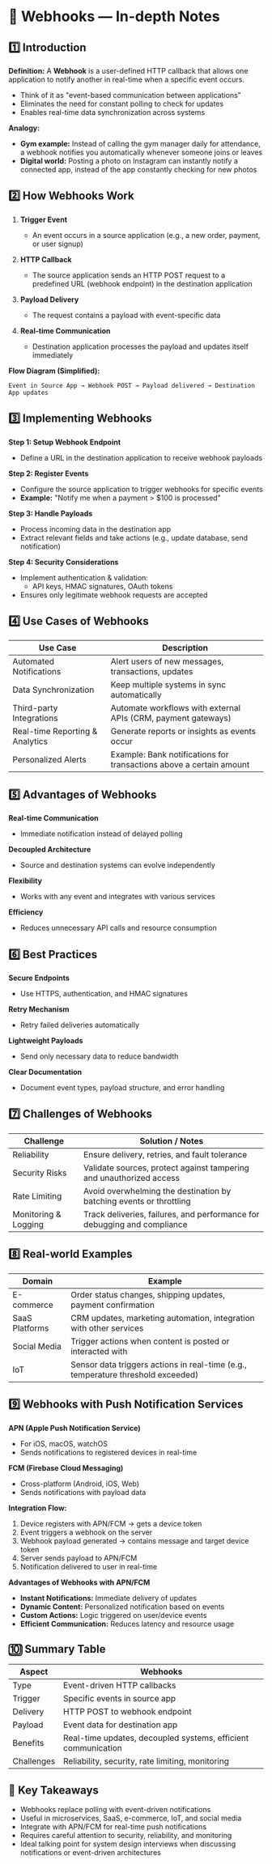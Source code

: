 # 🔗 Webhooks — In-depth Notes

## 1️⃣ Introduction

**Definition:**
A **Webhook** is a user-defined HTTP callback that allows one application to notify another in real-time when a specific event occurs.

- Think of it as "event-based communication between applications"
- Eliminates the need for constant polling to check for updates
- Enables real-time data synchronization across systems

**Analogy:**
- **Gym example:** Instead of calling the gym manager daily for attendance, a webhook notifies you automatically whenever someone joins or leaves
- **Digital world:** Posting a photo on Instagram can instantly notify a connected app, instead of the app constantly checking for new photos

## 2️⃣ How Webhooks Work

1. **Trigger Event**
   - An event occurs in a source application (e.g., a new order, payment, or user signup)

2. **HTTP Callback**
   - The source application sends an HTTP POST request to a predefined URL (webhook endpoint) in the destination application

3. **Payload Delivery**
   - The request contains a payload with event-specific data

4. **Real-time Communication**
   - Destination application processes the payload and updates itself immediately

**Flow Diagram (Simplified):**
```
Event in Source App → Webhook POST → Payload delivered → Destination App updates

```


## 3️⃣ Implementing Webhooks

**Step 1: Setup Webhook Endpoint**
- Define a URL in the destination application to receive webhook payloads

**Step 2: Register Events**
- Configure the source application to trigger webhooks for specific events
- **Example:** "Notify me when a payment > $100 is processed"

**Step 3: Handle Payloads**
- Process incoming data in the destination app
- Extract relevant fields and take actions (e.g., update database, send notification)

**Step 4: Security Considerations**
- Implement authentication & validation:
  - API keys, HMAC signatures, OAuth tokens
- Ensures only legitimate webhook requests are accepted

## 4️⃣ Use Cases of Webhooks

| Use Case | Description |
|----------|-------------|
| Automated Notifications | Alert users of new messages, transactions, updates |
| Data Synchronization | Keep multiple systems in sync automatically |
| Third-party Integrations | Automate workflows with external APIs (CRM, payment gateways) |
| Real-time Reporting & Analytics | Generate reports or insights as events occur |
| Personalized Alerts | Example: Bank notifications for transactions above a certain amount |

## 5️⃣ Advantages of Webhooks

**Real-time Communication**
- Immediate notification instead of delayed polling

**Decoupled Architecture**
- Source and destination systems can evolve independently

**Flexibility**
- Works with any event and integrates with various services

**Efficiency**
- Reduces unnecessary API calls and resource consumption

## 6️⃣ Best Practices

**Secure Endpoints**
- Use HTTPS, authentication, and HMAC signatures

**Retry Mechanism**
- Retry failed deliveries automatically

**Lightweight Payloads**
- Send only necessary data to reduce bandwidth

**Clear Documentation**
- Document event types, payload structure, and error handling

## 7️⃣ Challenges of Webhooks

| Challenge | Solution / Notes |
|-----------|------------------|
| Reliability | Ensure delivery, retries, and fault tolerance |
| Security Risks | Validate sources, protect against tampering and unauthorized access |
| Rate Limiting | Avoid overwhelming the destination by batching events or throttling |
| Monitoring & Logging | Track deliveries, failures, and performance for debugging and compliance |

## 8️⃣ Real-world Examples

| Domain | Example |
|--------|---------|
| E-commerce | Order status changes, shipping updates, payment confirmation |
| SaaS Platforms | CRM updates, marketing automation, integration with other services |
| Social Media | Trigger actions when content is posted or interacted with |
| IoT | Sensor data triggers actions in real-time (e.g., temperature threshold exceeded) |

## 9️⃣ Webhooks with Push Notification Services

**APN (Apple Push Notification Service)**
- For iOS, macOS, watchOS
- Sends notifications to registered devices in real-time

**FCM (Firebase Cloud Messaging)**
- Cross-platform (Android, iOS, Web)
- Sends notifications with payload data

**Integration Flow:**
1. Device registers with APN/FCM → gets a device token
2. Event triggers a webhook on the server
3. Webhook payload generated → contains message and target device token
4. Server sends payload to APN/FCM
5. Notification delivered to user in real-time

**Advantages of Webhooks with APN/FCM**
- **Instant Notifications:** Immediate delivery of updates
- **Dynamic Content:** Personalized notification based on events
- **Custom Actions:** Logic triggered on user/device events
- **Efficient Communication:** Reduces latency and resource usage

## 🔟 Summary Table

| Aspect | Webhooks |
|--------|----------|
| Type | Event-driven HTTP callbacks |
| Trigger | Specific events in source app |
| Delivery | HTTP POST to webhook endpoint |
| Payload | Event data for destination app |
| Benefits | Real-time updates, decoupled systems, efficient communication |
| Challenges | Reliability, security, rate limiting, monitoring |

## 🔑 Key Takeaways

- Webhooks replace polling with event-driven notifications
- Useful in microservices, SaaS, e-commerce, IoT, and social media
- Integrate with APN/FCM for real-time push notifications
- Requires careful attention to security, reliability, and monitoring
- Ideal talking point for system design interviews when discussing notifications or event-driven architectures
